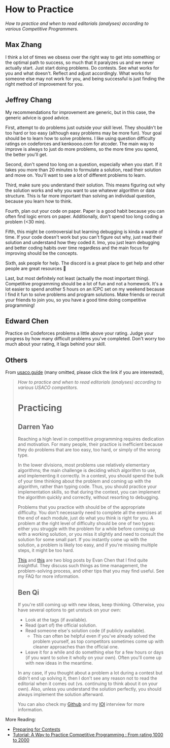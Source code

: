 # How to Practice

*How to practice and when to read editorials (analyses) according to various Competitive Programmers.*

## Max Zhang

I think a lot of times we obsess over the right way to get into something or the optimal path to success, so much that it paralyzes us and we never actually start. Just start doing problems. Do contests. See what works for you and what doesn't. Reflect and adjust accordingly. What works for someone else may not work for you, and being successful is just finding the right method of improvement for you.

## Jeffrey Chang

My recommendations for improvement are generic, but in this case, the generic advice is good advice.

First, attempt to do problems just outside your skill level. They shouldn't be too hard or too easy (although easy problems may be more fun). Your goal should be to learn how to solve problems. I like using question difficulty ratings on codeforces and kenkoooo.com for atcoder. The main way to improve is always to just do more problems, so the more time you spend, the better you'll get.

Second, don't spend too long on a question, especially when you start. If it takes you more than 20 minutes to formulate a solution, read their solution and move on. You'll want to see a lot of different problems to learn.

Third, make sure you understand their solution. This means figuring out why the solution works and why you want to use whatever algorithm or data structure. This is far more important than solving an individual question, because you learn how to think.

Fourth, plan out your code on paper. Paper is a good habit because you can often find logic errors on paper. Additionally, don't spend too long coding a problem (<30 min).

Fifth, this might be controversial but learning debugging is kinda a waste of time. If your code doesn't work but you can't figure out why, just read their solution and understand how they coded it. Imo, you just learn debugging and better coding habits over time regardless and the main focus for improving should be the concepts.

Sixth, ask people for help. The discord is a great place to get help and other people are great resources 🙂

Last, but most definitely not least (actually the most important thing). Competitive programming should be a lot of fun and not a homework. It's a lot easier to spend another 5 hours on an ICPC set on my weekend because I find it fun to solve problems and program solutions. Make friends or recruit your friends to join you, so you have a good time doing competitive programming!

## Edward Chen

Practice on Codeforces problems a little above your rating. Judge your progress by how many difficult problems you've completed. Don't worry too much about your rating, it lags behind your skill.

## Others

From [usaco.guide](https://usaco.guide/general/practicing?lang=cpp) (many omitted, please click the link if you are interested),

> *How to practice and when to read editorials (analyses) according to various USACO competitors.*
>
> # Practicing
> ## Darren Yao
> 
> Reaching a high level in competitive programming requires dedication and motivation. For many people, their practice is inefficient because they do problems that are too easy, too hard, or simply of the wrong type.
>
>In the lower divisions, most problems use relatively elementary algorithms; the main challenge is deciding which algorithm to use, and implementing it correctly. In a contest, you should spend the bulk of your time thinking about the problem and coming up with the algorithm, rather than typing code. Thus, you should practice your implementation skills, so that during the contest, you can implement the algorithm quickly and correctly, without resorting to debugging.
>
>Problems that you practice with should be of the appropriate difficulty. You don't necessarily need to complete all the exercises at the end of each module, just do what you think is right for you. A problem at the right level of difficulty should be one of two types: either you struggle with the problem for a while before coming up with a working solution, or you miss it slightly and need to consult the solution for some small part. If you instantly come up with the solution, a problem is likely too easy, and if you're missing multiple steps, it might be too hard.
>
>[This](https://web.evanchen.cc/faq-raqs.html) and [this](https://blog.evanchen.cc/2019/01/31/math-contest-platitudes-v3/) are two blog posts by Evan Chen that I find quite insightful. They discuss such things as time management, the problem-solving process, and other tips that you may find useful. See my FAQ for more information.
>
> ## Ben Qi
> If you're still coming up with new ideas, keep thinking. Otherwise, you have several options to get unstuck on your own:
> 
> - Look at the tags (if available).
> - Read (part of) the official solution.
> - Read someone else's solution code (if publicly available).
>   - This can often be helpful even if you've already solved the problem yourself, as top competitors sometimes come up with cleaner approaches than the official one.
> - Leave it for a while and do something else for a few hours or days (if you want to solve it wholly on your own). Often you'll come up with new ideas in the meantime.
> 
> In any case, if you thought about a problem a lot during a contest but didn't end up solving it, then I don't see any reason not to read the editorial when it comes out (vs. continuing to think about it on your own). Also, unless you understand the solution perfectly, you should always implement the solution afterward.
> 
> You can also check my [Github](https://github.com/bqi343/cp-notebook/blob/master/Resources/Solving%20Problems.md) and my [IOI](https://ioinformatics.org/interview/interview-benjamin-qi/27?event=july-2020) interview for more information.



More Reading:
- [Preparing for Contests](https://aryansh.gitbook.io/informatics-notes/usaco-specific/preparing-for-contests)
- [Tutorial: A Way to Practice Competitive Programming : From rating 1000 to 2000](https://codeforces.com/blog/entry/53341)
